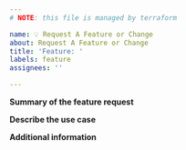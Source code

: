 ```yaml
---
# NOTE: this file is managed by terraform

name: 💡 Request A Feature or Change
about: Request A Feature or Change
title: 'Feature: '
labels: feature
assignees: ''

---
```


**Summary of the feature request**


**Describe the use case**


**Additional information**
